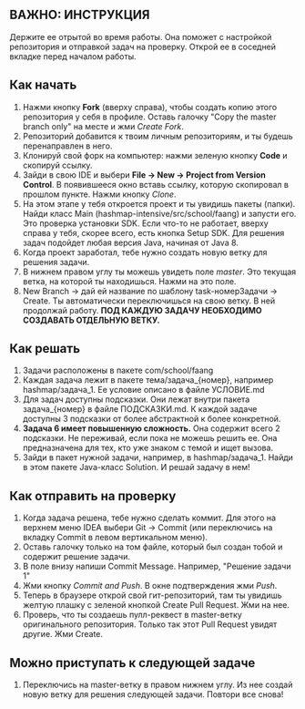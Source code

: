 ## ВАЖНО: ИНСТРУКЦИЯ
Держите ее отрытой во время работы. Она поможет с настройкой репозитория и отправкой задач на проверку. Открой ее в соседней вкладке перед началом работы.

## Как начать

1. Нажми кнопку **Fork** (вверху справа), чтобы создать копию этого репозитория у себя в профиле. Оставь галочку "Copy the master branch only" на месте и жми _Create Fork_.
2. Репозиторий добавится к твоим личным репозиториям, и ты будешь перенаправлен в него.
3. Клонируй свой форк на компьютер: нажми зеленую кнопку **Code** и скопируй ссылку.
4. Зайди в свою IDE и выбери **File -> New -> Project from Version Control**. В появившееся окно вставь ссылку, которую скопировал в прошлом пункте. Нажми кнопку _Clone_.
5. На этом этапе у тебя откроется проект и ты увидишь пакеты (папки). Найди класс Main (hashmap-intensive/src/school/faang) и запусти его. Это проверка установки SDK. Если что-то не работает, вверху справа у тебя, скорее всего, есть кнопка Setup SDK. Для решения задач подойдет любая версия Java, начиная от Java 8.
6. Когда проект заработал, тебе нужно создать новую ветку для решения задачи.
7. В нижнем правом углу ты можешь увидеть поле _master_. Это текущая ветка, на которой ты находишься. Нажми на это поле.
8. New Branch -> дай ей название по шаблону task-номерЗадачи -> Create. Ты автоматически переключишься на свою ветку. В ней продолжай работу. **ПОД КАЖДУЮ ЗАДАЧУ НЕОБХОДИМО СОЗДАВАТЬ ОТДЕЛЬНУЮ ВЕТКУ.**

## Как решать

1. Задачи расположены в пакете com/school/faang
2. Каждая задача лежит в пакете тема/задача_{номер}, например hashmap/задача_1. Ее условие описано в файле УСЛОВИЕ.md 
3. Для задач доступны подсказки. Они лежат внутри пакета задача_{номер} в файле ПОДСКАЗКИ.md. К каждой задаче доступны 3 подсказки от более абстрактной к более конкретной. 
4. **Задача 6 имеет повышенную сложность.** Она содержит всего 2 подсказки. Не переживай, если пока не можешь решить ее. Она предназначена для тех, кто уже знаком с темой и ищет вызова.
5. Зайди в пакет нужной задачи, например, в hashmap/задача_1. Найди в этом пакете Java-класс Solution. И решай задачу в нем!

## Как отправить на проверку

1. Когда задача решена, тебе нужно сделать коммит. Для этого на верхнем меню IDEA выбери Git -> Commit (или переключись на вкладку Commit в левом вертикальном меню).
2. Оставь галочку только на том файле, который был создан тобой и содержит решение задачи.
3. В поле внизу напиши Commit Message. Например, "Решение задачи 1"
4. Жми кнопку _Commit and Push_. В окне подтверждения жми _Push_.
5. Теперь в браузере открой свой гит-репозиторий, там ты увидишь желтую плашку с зеленой кнопкой Create Pull Request. Жми на нее.
6. Проверь, что ты создаешь пулл-реквест в master-ветку оригинального репозитория. Только так этот Pull Request увидят другие. Жми Сreate. 

## Можно приступать к следующей задаче
1. Переключись на master-ветку в правом нижнем углу. Из нее создай новую ветку для решения следующей задачи. Повтори все снова!
